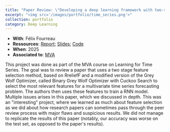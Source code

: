 ```yaml
---
title: "Paper Review: \"Developing a deep learning framework with two-stage feature selection for multivariate financial time series forecasting\""
excerpt: "<img src='/images/portfolio/time_series.png'>"
collection: portfolio
category: Deep Learning
---
```


* __With__: Félix Fourreau
* __Ressources__: [Report](/files/portfolio/ts_report.pdf); [Slides](/files/portfolio/ts_slides.pdf); [Code](https://www.kaggle.com/code/mathiswauquiez/time-series-financial-forecasting)
* __When__: 2025
* __Associated to__: [MVA](https://www.master-mva.com/)

This project was done as part of the MVA course on Learning for Time Series. The goal was to review a paper that uses a two stage feature selection method, based on RreliefF and a modified version of the Grey Wolf Optimizer, called Binary Grey Wolf Optimizer with Cuckoo Search to select the most relevant features for a multivariate time series forecasting problem. The authors then uses these features to train a RNN model. Multiple issues arises in this paper, which we discussed in depth. This was an "interesting" project, where we learned as much about feature selection as we did about how research papers can sometimes pass through the peer review process with major flaws and suspicious results. We did not manage to replicate the results of this paper (notably, our accuracy was worse on the test set, as opposed to the paper's results).
